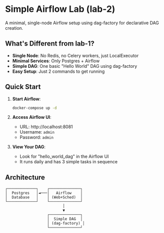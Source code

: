 # Simple Airflow Lab (lab-2)

A minimal, single-node Airflow setup using dag-factory for declarative DAG creation.

## What's Different from lab-1?

- **Single Node**: No Redis, no Celery workers, just LocalExecutor
- **Minimal Services**: Only Postgres + Airflow
- **Simple DAG**: One basic "Hello World" DAG using dag-factory
- **Easy Setup**: Just 2 commands to get running

## Quick Start

1. **Start Airflow**:
   ```bash
   docker-compose up -d
   ```

2. **Access Airflow UI**:
   - URL: http://localhost:8081
   - Username: `admin`
   - Password: `admin`

3. **View Your DAG**:
   - Look for "hello_world_dag" in the Airflow UI
   - It runs daily and has 3 simple tasks in sequence

## Architecture

```
┌─────────────┐    ┌──────────────┐
│  Postgres   │◄───│   Airflow    │
│  Database   │    │ (Web+Sched)  │
└─────────────┘    └──────────────┘
                          │
                          ▼
                   ┌──────────────┐
                   │  Simple DAG  │
                   │ (dag-factory) │
                   └──────────────┘
```
